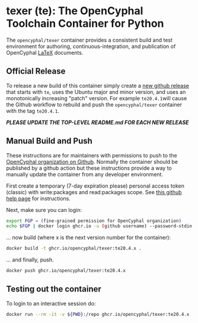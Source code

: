 # texer (te): The OpenCyphal Toolchain Container for Python

The `opencyphal/texer` container provides a consistent build and test environment for authoring, continuous-integration,
and publication of OpenCyphal [LaTeX](https://www.latex-project.org/) documents.

## Official Release

To release a new build of this container simply create a [new github release](https://github.com/OpenCyphal/docker_toolchains/releases/new)
that starts with `te`, uses the Ubuntu major and minor version, and uses an monotonically increasing "patch" version.
For example `te20.4.1`will cause the Github workflow to rebuild and push the `opencyphal/texer` container with the
tag `te20.4.1`.

***PLEASE UPDATE THE TOP-LEVEL README.md FOR EACH NEW RELEASE***

## Manual Build and Push

These instructions are for maintainers with permissions to push to the
[OpenCyphal organization on Github](https://github.com/OpenCyphal/). Normally the container should be published by
a github action but these instructions provide a way to manually update the container from any developer environment.

First create a temporary (7-day expiration please) personal access token (classic) with write:packages and read:packages
scope. See [this github help page](https://docs.github.com/en/authentication/keeping-your-account-and-data-secure/creating-a-personal-access-token)
for instructions.

Next, make sure you can login:

```bash
export FGP = (fine-grained permission for OpenCyphal organization)
echo $FGP | docker login ghcr.io -u (github username) --password-stdin
```

... now build (where x is the next version number for the container):

```bash
docker build -t ghcr.io/opencyphal/texer:te20.4.x .
```

... and finally, push.

```bash
docker push ghcr.io/opencyphal/texer:te20.4.x
```

## Testing out the container

To login to an interactive session do:

```bash
docker run --rm -it -v ${PWD}:/repo ghcr.io/opencyphal/texer:te20.4.x
```